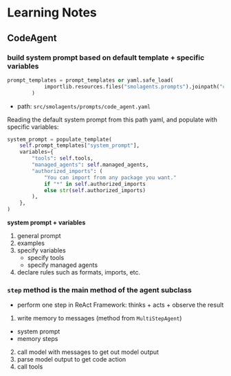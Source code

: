 # Learning Notes 

## CodeAgent 

### build system prompt based on default template + specific variables

```python
prompt_templates = prompt_templates or yaml.safe_load(
            importlib.resources.files("smolagents.prompts").joinpath("code_agent.yaml").read_text()
        )
```
- path: `src/smolagents/prompts/code_agent.yaml` 

Reading the default system prompt from this path yaml, and populate with specific variables:

```python
system_prompt = populate_template(
    self.prompt_templates["system_prompt"],
    variables={
        "tools": self.tools,
        "managed_agents": self.managed_agents,
        "authorized_imports": (
            "You can import from any package you want."
            if "*" in self.authorized_imports
            else str(self.authorized_imports)
        ),
    },
)
```

**system prompt + variables**

1. general prompt
2. examples 
3. specify variables
    - specify tools 
    - specify managed agents 
4. declare rules such as formats, imports, etc.

### `step` method is the main method of the agent subclass 

- perform one step in ReAct Framework: thinks + acts + observe the result 


1. write memory to messages (method from `MultiStepAgent`)
  - system prompt
  - memory steps 
2. call model with messages to get out model output 
3. parse model output to get code action 
4. call tools 

